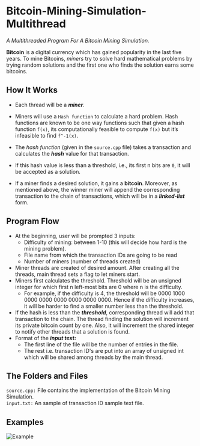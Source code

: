 # Bitcoin-Mining-Simulation-Multithread
_A Multithreaded Program For A Bitcoin Mining Simulation._ 

**Bitcoin** is a digital currency which has gained popularity in the last five years. To mine Bitcoins, _miners_ try to solve hard mathematical problems by trying random solutions and the first one who finds the solution earns some bitcoins. 
## How It Works
* Each thread will be a **_miner_**.  
* Miners will use a `Hash function` to calculate a hard problem. Hash functions are known to be one way functions such
 that given a hash function `f(x)`, its computationally feasible to compute `f(x)` but it’s infeasible to find  `f^-1(x)`.
 * The _hash function_ (given in the `source.cpp` file) takes a transaction and calculates the **_hash_** value for that transaction. 
 
 * If this hash value is less than a threshold, i.e., its first n bits are `0`, it will be accepted as a solution. 
 * If a miner finds a desired solution, it gains a **bitcoin**. Moreover, as mentioned above, the winner miner will append the corresponding transaction to the chain of transactions, which will be in a **_linked-list_** form.

## Program Flow
* At the beginning, user will be prompted 3 inputs:
    * Difficulty of mining: between 1-10 (this will decide how hard is the mining problem). 
    * File name from which the transaction IDs are going to be read
    * Number of miners (number of threads created) 
* Miner threads are created of desired amount. After creating all the threads, main thread sets a flag to let miners start. 
* Miners first calculates the threshold. Threshold will be an unsigned integer for which first n left-most bits are 0 where n is the difficulty.
    * For example, if the difficulty is 4, the threshold will be 0000 1000 0000 0000 0000 0000 0000 0000. Hence if the difficulty increases, it will be harder to find a smaller number less than the threshold. 
* If the hash is less than the _**threshold**_, corresponding thread will add that transaction to the chain. The thread finding the solution will increment its private bitcoin count by one. Also, it will increment the shared integer to notify other threads that a solution is found. 
* Format of the _**input text:**_
    * The first line of the file will be the number of entries in the file. 
    * The rest i.e. transaction ID's are put into an array of unsigned int which will be shared among threads by the main thread.   
        
## The Folders and Files

`source.cpp:` File contains the implementation of the Bitcoin Mining Simulation.  
`input.txt:` An sample of transaction ID sample text file. 

## Examples

![Example](https://doc-04-28-docs.googleusercontent.com/docs/securesc/ha0ro937gcuc7l7deffksulhg5h7mbp1/me0fo23blpjd1b4ka35lvkb91659q93f/1542232800000/03612584247773642441/*/14oyTk4MakuXzYlgjNKf5C3pnXBsXn6rk)
